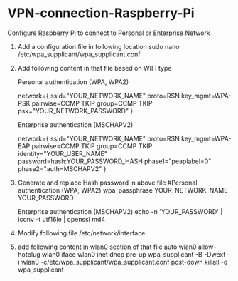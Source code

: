 # VPN-connection-Raspberry-Pi

Configure Raspberry Pi to connect to Personal or Enterprise Network

1. Add a configuration file in following location 
    sudo nano /etc/wpa_supplicant/wpa_supplicant.conf
2. Add following content in that file based on WIFI type

    Personal authentication (WPA, WPA2)

    network={
    ssid="YOUR_NETWORK_NAME"
    proto=RSN
    key_mgmt=WPA-PSK
    pairwise=CCMP TKIP
    group=CCMP TKIP
    psk="YOUR_NETWORK_PASSWORD"
    }

    Enterprise authentication (MSCHAPV2)

    network={
    ssid="YOUR_NETWORK_NAME"
    proto=RSN
    key_mgmt=WPA-EAP
    pairwise=CCMP TKIP
    group=CCMP TKIP
    identity="YOUR_USER_NAME"
    password=hash:YOUR_PASSWORD_HASH
    phase1="peaplabel=0"
    phase2="auth=MSCHAPV2"
    }

3. Generate and replace Hash password in above file 
    #Personal authentication (WPA, WPA2)
    wpa_passphrase YOUR_NETWORK_NAME YOUR_PASSWORD

    Enterprise authentication (MSCHAPV2)
    echo -n 'YOUR_PASSWORD' | iconv -t utf16le | openssl md4
  
 4. Modify following file 
    /etc/network/interface

5. add following content in wlan0 section of that file
    auto wlan0
    allow-hotplug wlan0
    iface wlan0 inet dhcp
      pre-up wpa_supplicant -B -Dwext -i wlan0 -c/etc/wpa_supplicant/wpa_supplicant.conf
      post-down killall -q wpa_supplicant
